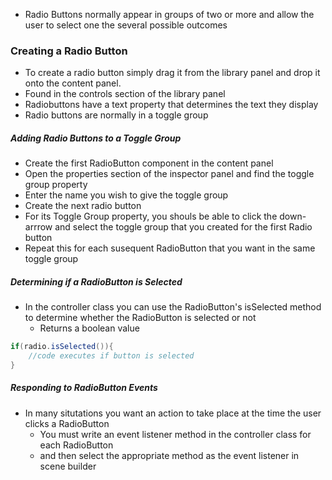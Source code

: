- Radio Buttons normally appear in groups of two or more and allow the user to select one the several possible outcomes

### Creating a Radio Button
- To create a radio button simply drag it from the library panel and drop it onto the content panel.
- Found in the controls section of the library panel
- Radiobuttons have a text property that determines the text they display
- Radio buttons are normally in a toggle group

##### Adding Radio Buttons to a Toggle Group
- Create the first RadioButton component in the content panel
- Open the properties section of the inspector panel and find the toggle group property
- Enter the name you wish to give the toggle group
- Create the next radio button
- For its Toggle Group property, you shouls be able to click the down-arrrow and select the toggle group that you created for the first Radio button
- Repeat this for each susequent RadioButton that you want in the same toggle group

##### Determining if a RadioButton is Selected
- In the controller class you can use the RadioButton's isSelected method to determine whether the RadioButton is selected or not
	- Returns a boolean value
```java
if(radio.isSelected()){
	//code executes if button is selected
}
```

##### Responding to RadioButton Events
- In many situtations you want an action to take place at the time the user clicks a RadioButton
	- You must write an event listener method in the controller class for each RadioButton
	- and then select the appropriate method as the event listener in scene builder